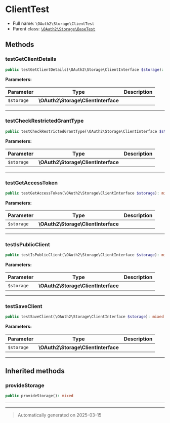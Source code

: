
# ClientTest





* Full name: `\OAuth2\Storage\ClientTest`
* Parent class: [`\OAuth2\Storage\BaseTest`](./BaseTest.md)




## Methods


### testGetClientDetails



```php
public testGetClientDetails(\OAuth2\Storage\ClientInterface $storage): mixed
```








**Parameters:**

| Parameter | Type | Description |
|-----------|------|-------------|
| `$storage` | **\OAuth2\Storage\ClientInterface** |  |





***

### testCheckRestrictedGrantType



```php
public testCheckRestrictedGrantType(\OAuth2\Storage\ClientInterface $storage): mixed
```








**Parameters:**

| Parameter | Type | Description |
|-----------|------|-------------|
| `$storage` | **\OAuth2\Storage\ClientInterface** |  |





***

### testGetAccessToken



```php
public testGetAccessToken(\OAuth2\Storage\ClientInterface $storage): mixed
```








**Parameters:**

| Parameter | Type | Description |
|-----------|------|-------------|
| `$storage` | **\OAuth2\Storage\ClientInterface** |  |





***

### testIsPublicClient



```php
public testIsPublicClient(\OAuth2\Storage\ClientInterface $storage): mixed
```








**Parameters:**

| Parameter | Type | Description |
|-----------|------|-------------|
| `$storage` | **\OAuth2\Storage\ClientInterface** |  |





***

### testSaveClient



```php
public testSaveClient(\OAuth2\Storage\ClientInterface $storage): mixed
```








**Parameters:**

| Parameter | Type | Description |
|-----------|------|-------------|
| `$storage` | **\OAuth2\Storage\ClientInterface** |  |





***


## Inherited methods


### provideStorage



```php
public provideStorage(): mixed
```












***


***
> Automatically generated on 2025-03-15

